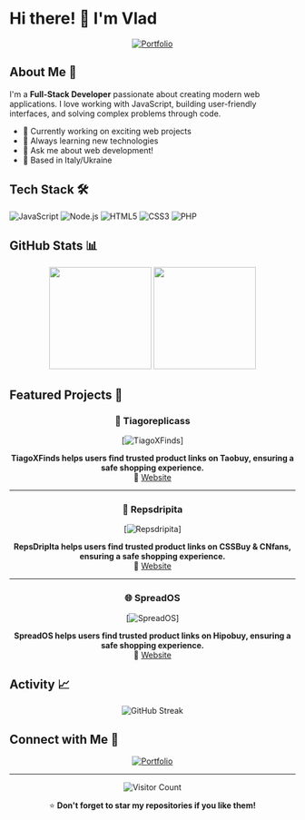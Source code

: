 # Hi there! 👋 I'm Vlad

<div align="center">
  
[![Portfolio](https://img.shields.io/badge/🌐_Portfolio-vladua.dev-FF5722?style=for-the-badge)](https://vladua.dev)

</div>

## About Me 🚀

I'm a **Full-Stack Developer** passionate about creating modern web applications. I love working with JavaScript, building user-friendly interfaces, and solving complex problems through code.

- 🔭 Currently working on exciting web projects
- 🌱 Always learning new technologies
- 💬 Ask me about web development!
- 📍 Based in Italy/Ukraine

## Tech Stack 🛠️

![JavaScript](https://img.shields.io/badge/JavaScript-F7DF1E?style=for-the-badge&logo=javascript&logoColor=black)
![Node.js](https://img.shields.io/badge/Node.js-43853D?style=for-the-badge&logo=node.js&logoColor=white)
![HTML5](https://img.shields.io/badge/HTML5-E34F26?style=for-the-badge&logo=html5&logoColor=white)
![CSS3](https://img.shields.io/badge/CSS3-1572B6?style=for-the-badge&logo=css3&logoColor=white)
![PHP](https://img.shields.io/badge/Php-232a6e?style=for-the-badge&logo=php&logoColor=white)

## GitHub Stats 📊

<div align="center">
  <img height="180em" src="https://github-readme-stats.vercel.app/api?username=Vl4dua&show_icons=true&theme=radical&include_all_commits=true&count_private=true"/>
  <img height="180em" src="https://github-readme-stats.vercel.app/api/top-langs/?username=Vl4dua&layout=compact&langs_count=6&theme=radical"/>
</div>

## Featured Projects 🌟

<div align="center">

### 🚀 Tiagoreplicass
[![TiagoXFinds](https://i.postimg.cc/3wfpJSjR/tiagox.png)]

**TiagoXFinds helps users find trusted product links on Taobuy, ensuring a safe shopping experience.**  
🔗 [Website](https://tiagoxfinds.com) 

---

### 💼 Repsdripita
[![Repsdripita](https://i.postimg.cc/VLFcyjg5/repsdripita.png)]

**RepsDripIta helps users find trusted product links on CSSBuy & CNfans, ensuring a safe shopping experience.**  
🔗 [Website](https://repsdripita.vercel.app/)

---

### 🌐 SpreadOS
[![SpreadOS](https://i.postimg.cc/CK2BVZYn/Spread-OShero.png)]

**SpreadOS helps users find trusted product links on Hipobuy, ensuring a safe shopping experience.**  
🔗 [Website](https://spreados.vercel.app/)

</div>

## Activity 📈

<div align="center">
  <img src="https://github-readme-streak-stats.herokuapp.com/?user=vl4dua&theme=radical" alt="GitHub Streak" />
</div>

## Connect with Me 🤝

<div align="center">

[![Portfolio](https://img.shields.io/badge/Visit_My_Portfolio-FF5722?style=for-the-badge&logo=firefox&logoColor=white)](https://vladua.dev)

---

![Visitor Count](https://komarev.com/ghpvc/?username=vl4dua&color=blueviolet&style=flat-square)

⭐ **Don't forget to star my repositories if you like them!**

</div>

